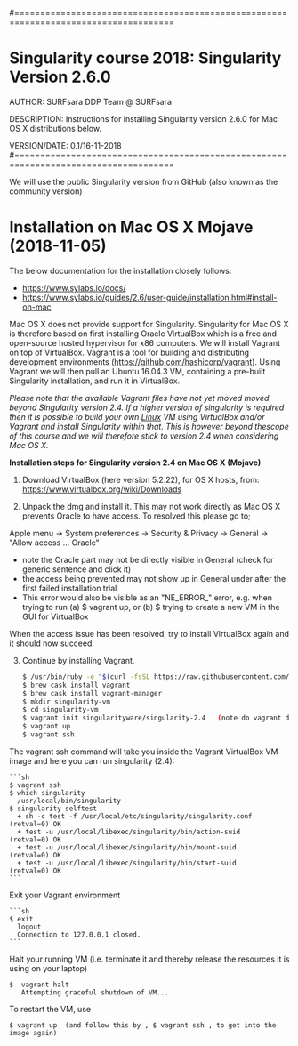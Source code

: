 #=====================================================================================
# Singularity course 2018: Singularity Version 2.6.0

AUTHOR: SURFsara DDP Team @ SURFsara

DESCRIPTION: Instructions for installing Singularity version 2.6.0 for Mac OS X distributions below.

VERSION/DATE: 0.1/16-11-2018 
#=====================================================================================

We will use the public Singularity version from GitHub (also known as the community version)

# **Installation on Mac OS X Mojave (2018-11-05)**

The below documentation for the installation closely follows: 

- https://www.sylabs.io/docs/
- https://www.sylabs.io/guides/2.6/user-guide/installation.html#install-on-mac

Mac OS X does not provide support for Singularity. Singularity for Mac OS X is therefore based on first installing Oracle VirtualBox which is a free and open-source hosted hypervisor for x86 computers. We will install Vagrant on top of VirtualBox. Vagrant is a tool for building and distributing development environments (https://github.com/hashicorp/vagrant). Using Vagrant we will then pull an Ubuntu 16.04.3 VM, containing a pre-built Singularity installation, and run it in VirtualBox. 

*Please note that the available Vagrant files have not yet moved moved beyond Singularity version 2.4. If a higher version of singularity is required then it is possible to build your own [Linux](https://github.com/maithili-k/singularity-course/blob/master/singularity_install_linux.md) VM using VirtualBox and/or Vagrant and install Singularity within that. This is however beyond thescope of this course and we will therefore stick to version 2.4 when considering Mac OS X.*



**Installation steps for Singularity version 2.4 on Mac OS X (Mojave)**

1. Download VirtualBox (here version 5.2.22), for OS X hosts, from: https://www.virtualbox.org/wiki/Downloads

2. Unpack the dmg and install it. This may not work directly as Mac OS X prevents Oracle to have access. To resolved this please go to;

Apple menu -> System preferences -> Security & Privacy -> General -> "Allow access ... Oracle" 

  * note the Oracle part may not be directly visible in General (check for generic sentence and click it)
  * the access being prevented may not show up in General under after the first failed installation trial
  * This error would also be visible as an "NE_ERROR_" error, e.g. when trying to run (a) $ vagrant up, or (b) $ trying to create a new VM in the GUI for VirtualBox
  
When the access issue has been resolved, try to install VirtualBox again and it should now succeed. 

3. Continue by installing Vagrant.
    
    ```sh
    $ /usr/bin/ruby -e "$(curl -fsSL https://raw.githubusercontent.com/Homebrew/install/master/install)"
    $ brew cask install vagrant
    $ brew cask install vagrant-manager
    $ mkdir singularity-vm
    $ cd singularity-vm
    $ vagrant init singularityware/singularity-2.4   (note do vagrant destroy if it already exists, or create new dir)
    $ vagrant up
    $ vagrant ssh
    ```

The vagrant ssh command will take you inside the Vagrant VirtualBox VM image and here you can run singularity (2.4):

    ```sh
    $ vagrant ssh
    $ which singularity
      /usr/local/bin/singularity
    $ singularity selftest
      + sh -c test -f /usr/local/etc/singularity/singularity.conf                           (retval=0) OK
      + test -u /usr/local/libexec/singularity/bin/action-suid                              (retval=0) OK
      + test -u /usr/local/libexec/singularity/bin/mount-suid                               (retval=0) OK
      + test -u /usr/local/libexec/singularity/bin/start-suid                               (retval=0) OK
    ```

Exit your Vagrant environment 
    
    ```sh
    $ exit
      logout
      Connection to 127.0.0.1 closed.
    ```

Halt your running VM (i.e. terminate it and thereby release the resources it is using on your laptop)

    $  vagrant halt
       Attempting graceful shutdown of VM...

To restart the VM, use  

    $ vagrant up  (and follow this by , $ vagrant ssh , to get into the image again)
